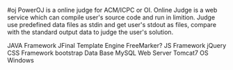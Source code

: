 #oj
PowerOJ is a online judge for ACM/ICPC or OI.
Online Judge is a web service which can compile user's source code and run in limition. Judge use predefined data files as stdin and get user's stdout as files, compare with the standard output data to judge the user's solution.

JAVA Framework     JFinal
Template Engine	FreeMarker?
JS Framework	jQuery
CSS Framework	bootstrap
Data Base	MySQL
Web Server	Tomcat7
OS	Windows

